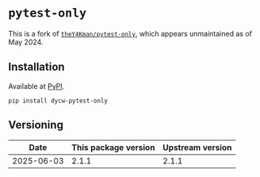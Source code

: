 # `pytest-only`

This is a fork of [`theY4Kman/pytest-only`](https://github.com/theY4Kman/pytest-only), which appears unmaintained as of May 2024.

## Installation

Available at [PyPI](https://pypi.org/project/dycw-pytest-only/).

```console
pip install dycw-pytest-only
```

## Versioning

| Date       | This package version | Upstream version |
| ---------- | -------------------- | ---------------- |
| 2025-06-03 | 2.1.1                | 2.1.1            |

